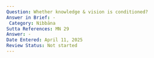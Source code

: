 ```yaml
---
Question: Whether knowledge & vision is conditioned?
Answer in Brief: -
 Category: Nibbāna
Sutta References: MN 29
Answer: -
Date Entered: April 11, 2025
Review Status: Not started
---
```

